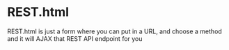 # REST.html
REST.html is just a form where you can put in a URL, and choose a method and it will AJAX that REST API endpoint for you

